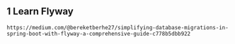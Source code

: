 ## 1 Learn Flyway
    https://medium.com/@bereketberhe27/simplifying-database-migrations-in-spring-boot-with-flyway-a-comprehensive-guide-c778b5dbb922

